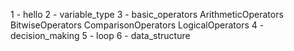 1 - hello
2 - variable_type
3 - basic_operators
    ArithmeticOperators
    BitwiseOperators
    ComparisonOperators
    LogicalOperators
4 - decision_making
5 - loop
6 - data_structure